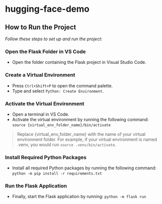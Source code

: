 # hugging-face-demo

## How to Run the Project
*Follow these steps to set up and run the project:*

### Open the Flask Folder in VS Code
  * Open the folder containing the Flask project in Visual Studio Code.
  
### Create a Virtual Environment
  * Press `Ctrl+Shift+P` to open the command palette.
  * Type and select `Python: Create Environment`.

### Activate the Virtual Environment
  * Open a terminal in VS Code.
  * Activate the virtual environment by running the following command:
`source {virtual_env_folder_name}/bin/activate`

  > Replace {virtual_env_folder_name} with the name of your virtual environment folder. For example, if your virtual environment is named .venv, you would   run `source .venv/bin/activate`.

### Install Required Python Packages
  * Install all required Python packages by running the following command:
  `python -m pip install -r requirements.txt`

### Run the Flask Application
  * Finally, start the Flask application by running:
  `python -m flask run`
